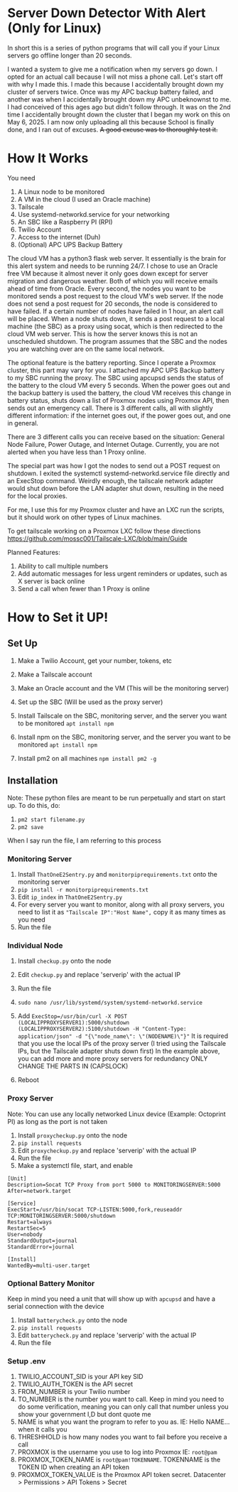 # Server Down Detector With Alert (Only for Linux)

In short this is a series of python programs that will call you if your Linux servers go offline longer than 20 seconds.

I wanted a system to give me a notification when my servers go down. I opted for an actual call because I will not miss a phone call.
Let's start off with why I made this. I made this because I accidentally brought down my cluster of servers twice. Once was my APC backup battery failed, and another was when I accidentally brought down my APC unbeknownst to me. I had conceived of this ages ago but didn't follow through. It was on the 2nd time I accidentally brought down the cluster that I began my work on this on May 6, 2025. I am now only uploading all this because School is finally done, and I ran out of excuses. ~~A good excuse was to thoroughly test it.~~

# How It Works
You need
1. A Linux node to be monitored
2. A VM in the cloud (I used an Oracle machine)
3. Tailscale
4. Use systemd-networkd.service for your networking
5. An SBC like a Raspberry PI (RPI)
6. Twilio Account
7. Access to the internet (Duh)
8. (Optional) APC UPS Backup Battery

The cloud VM has a python3 flask web server. It essentially is the brain for this alert system and needs to be running 24/7. I chose to use an Oracle free VM because it almost never it only goes down except for server migration and dangerous weather. Both of which you will receive emails ahead of time from Oracle. Every second, the nodes you want to be monitored sends a post request to the cloud VM's web server. If the node does not send a post request for 20 seconds, the node is considered to have failed. If a certain number of nodes have failed in 1 hour, an alert call will be placed. 
When a node shuts down, it sends a post request to a local machine (the SBC) as a proxy using socat, which is then redirected to the cloud VM web server. This is how the server knows this is not an unscheduled shutdown. The program assumes that the SBC and the nodes you are watching over are on the same local network.

The optional feature is the battery reporting. Since I operate a Proxmox cluster, this part may vary for you. I attached my APC UPS Backup battery to my SBC running the proxy. The SBC using apcupsd sends the status of the battery to the cloud VM every 5 seconds. When the power goes out and the backup battery is used the battery, the cloud VM receives this change in battery status, shuts down a list of Proxmox nodes using Proxmox API, then sends out an emergency call. 
There is 3 different calls, all with slightly different information: if the internet goes out, if the power goes out, and one in general.

There are 3 different calls you can receive based on the situation: General Node Failure, Power Outage, and Internet Outage. Currently, you are not alerted when you have less than 1 Proxy online.

The special part was how I got the nodes to send out a POST request on shutdown. I exited the systemctl systemd-networkd.service file directly and an ExecStop command. Weirdly enough, the tailscale network adapter would shut down before the LAN adapter shut down, resulting in the need for the local proxies. 

For me, I use this for my Proxmox cluster and have an LXC run the scripts, but it should work on other types of Linux machines.

To get tailscale working on a Proxmox LXC follow these directions
https://github.com/mossc001/Tailscale-LXC/blob/main/Guide


Planned Features:
1. Ability to call multiple numbers
2. Add automatic messages for less urgent reminders or updates, such as X server is back online
3. Send a call when fewer than 1 Proxy is online

# How to Set it UP!

## Set Up
1. Make a Twilio Account, get your number, tokens, etc
2. Make a Tailscale account
3. Make an Oracle account and the VM (This will be the monitoring server)
4. Set up the SBC (Will be used as the proxy server)
5. Install Tailscale on the SBC, monitoring server, and the server you want to be monitored
 `apt install npm`

6. Install npm on the SBC, monitoring server, and the server you want to be monitored
`apt install npm`
7. Install pm2 on all machines
`npm install pm2 -g`

## Installation

Note: These python files are meant to be run perpetually and start on start up. To do this, do:
1. `pm2 start filename.py`
2. `pm2 save`

When I say run the file, I am referring to this process


### Monitoring Server
1. Install `ThatOneE2Sentry.py` and `monitorpiprequirements.txt` onto the monitoring server
2. `pip install -r monitorpiprequirements.txt`
3. Edit `ip_index` in `ThatOneE2Sentry.py`
4. For every server you want to monitor, along with all proxy servers, you need to list it as `"Tailscale IP":"Host Name",` copy it as many times as you need
5. Run the file

### Individual Node
1. Install `checkup.py` onto the node
2. Edit `checkup.py` and replace 'serverip' with the actual IP
3. Run the file
4. `sudo nano /usr/lib/systemd/system/systemd-networkd.service`
5. Add `ExecStop=/usr/bin/curl -X POST (LOCALIPPROXYSERVER1):5000/shutdown (LOCALIPPROXYSERVER2):5100/shutdown -H "Content-Type: application/json" -d "{\"node_name\": \"(NODENAME)\"}"`
It is required that you use the local IPs of the proxy server (I tried using the Tailscale IPs, but the Tailscale adapter shuts down first)
In the example above, you can add more and more proxy servers for redundancy
ONLY CHANGE THE PARTS IN (CAPSLOCK) 

6. Reboot

### Proxy Server
Note: You can use any locally networked Linux device (Example: Octoprint PI) as long as the port is not taken
1. Install `proxycheckup.py` onto the node
2. `pip install requests` 
3. Edit `proxycheckup.py` and replace 'serverip' with the actual IP
4. Run the file
5. Make a systemctl file, start, and enable
```
[Unit]
Description=Socat TCP Proxy from port 5000 to MONITORINGSERVER:5000
After=network.target

[Service]
ExecStart=/usr/bin/socat TCP-LISTEN:5000,fork,reuseaddr TCP:MONITORINGSERVER:5000/shutdown
Restart=always
RestartSec=5
User=nobody
StandardOutput=journal
StandardError=journal

[Install]
WantedBy=multi-user.target
```

### Optional Battery Monitor
Keep in mind you need a unit that will show up with `apcupsd` and have a serial connection with the device
1. Install `batterycheck.py` onto the node
2. `pip install requests` 
3. Edit `batterycheck.py` and replace 'serverip' with the actual IP
4. Run the file

### Setup .env
1. TWILIO_ACCOUNT_SID is your API key SID
2. TWILIO_AUTH_TOKEN is the API secret
3. FROM_NUMBER is your Twilio number
4. TO_NUMBER is the number you want to call. Keep in mind you need to do some verification, meaning you can only call that number unless you show your government I,D but dont quote me
5. NAME is what you want the program to refer to you as. IE: Hello NAME... when it calls you
6. THRESHHOLD is how many nodes you want to fail before you receive a call
7. PROXMOX is the username you use to log into Proxmox IE: `root@pam`
8. PROXMOX_TOKEN_NAME is `root@pam!TOKENNAME`. TOKENNAME is the TOKEN ID when creating an API token
9. PROXMOX_TOKEN_VALUE is the Proxmox API token secret. Datacenter > Permissions > API Tokens > Secret
   
